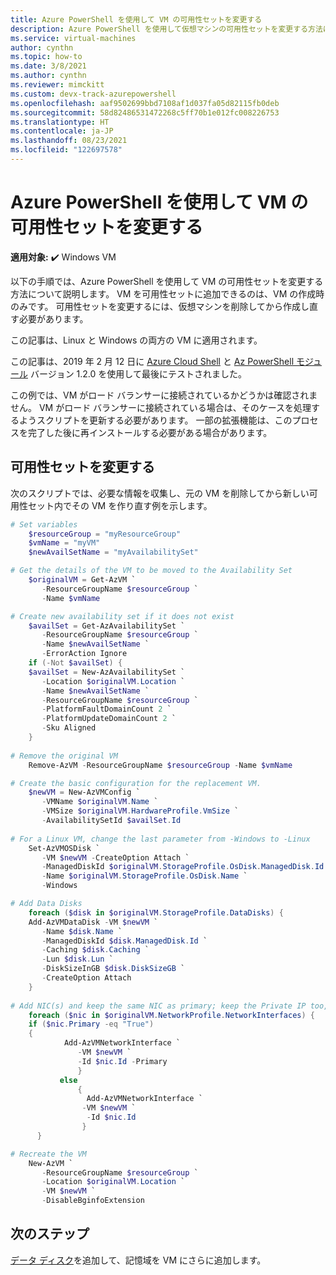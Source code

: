 ```yaml
---
title: Azure PowerShell を使用して VM の可用性セットを変更する
description: Azure PowerShell を使用して仮想マシンの可用性セットを変更する方法について説明します。
ms.service: virtual-machines
author: cynthn
ms.topic: how-to
ms.date: 3/8/2021
ms.author: cynthn
ms.reviewer: mimckitt
ms.custom: devx-track-azurepowershell
ms.openlocfilehash: aaf9502699bbd7108af1d037fa05d82115fb0deb
ms.sourcegitcommit: 58d82486531472268c5ff70b1e012fc008226753
ms.translationtype: HT
ms.contentlocale: ja-JP
ms.lasthandoff: 08/23/2021
ms.locfileid: "122697578"
---
```

# <a name="change-the-availability-set-for-a-vm-using-azure-powershell"></a>Azure PowerShell を使用して VM の可用性セットを変更する    

**適用対象:** :heavy_check_mark: Windows VM 


以下の手順では、Azure PowerShell を使用して VM の可用性セットを変更する方法について説明します。 VM を可用性セットに追加できるのは、VM の作成時のみです。 可用性セットを変更するには、仮想マシンを削除してから作成し直す必要があります。 

この記事は、Linux と Windows の両方の VM に適用されます。

この記事は、2019 年 2 月 12 日に [Azure Cloud Shell](https://shell.azure.com/powershell) と [Az PowerShell モジュール](/powershell/azure/install-az-ps) バージョン 1.2.0 を使用して最後にテストされました。

この例では、VM がロード バランサーに接続されているかどうかは確認されません。 VM がロード バランサーに接続されている場合は、そのケースを処理するようスクリプトを更新する必要があります。 一部の拡張機能は、このプロセスを完了した後に再インストールする必要がある場合があります。


## <a name="change-the-availability-set"></a>可用性セットを変更する 

次のスクリプトでは、必要な情報を収集し、元の VM を削除してから新しい可用性セット内でその VM を作り直す例を示します。

```powershell
# Set variables
    $resourceGroup = "myResourceGroup"
    $vmName = "myVM"
    $newAvailSetName = "myAvailabilitySet"

# Get the details of the VM to be moved to the Availability Set
    $originalVM = Get-AzVM `
       -ResourceGroupName $resourceGroup `
       -Name $vmName

# Create new availability set if it does not exist
    $availSet = Get-AzAvailabilitySet `
       -ResourceGroupName $resourceGroup `
       -Name $newAvailSetName `
       -ErrorAction Ignore
    if (-Not $availSet) {
    $availSet = New-AzAvailabilitySet `
       -Location $originalVM.Location `
       -Name $newAvailSetName `
       -ResourceGroupName $resourceGroup `
       -PlatformFaultDomainCount 2 `
       -PlatformUpdateDomainCount 2 `
       -Sku Aligned
    }
    
# Remove the original VM
    Remove-AzVM -ResourceGroupName $resourceGroup -Name $vmName    

# Create the basic configuration for the replacement VM. 
    $newVM = New-AzVMConfig `
       -VMName $originalVM.Name `
       -VMSize $originalVM.HardwareProfile.VmSize `
       -AvailabilitySetId $availSet.Id
 
# For a Linux VM, change the last parameter from -Windows to -Linux 
    Set-AzVMOSDisk `
       -VM $newVM -CreateOption Attach `
       -ManagedDiskId $originalVM.StorageProfile.OsDisk.ManagedDisk.Id `
       -Name $originalVM.StorageProfile.OsDisk.Name `
       -Windows

# Add Data Disks
    foreach ($disk in $originalVM.StorageProfile.DataDisks) { 
    Add-AzVMDataDisk -VM $newVM `
       -Name $disk.Name `
       -ManagedDiskId $disk.ManagedDisk.Id `
       -Caching $disk.Caching `
       -Lun $disk.Lun `
       -DiskSizeInGB $disk.DiskSizeGB `
       -CreateOption Attach
    }
    
# Add NIC(s) and keep the same NIC as primary; keep the Private IP too, if it exists. 
    foreach ($nic in $originalVM.NetworkProfile.NetworkInterfaces) {    
    if ($nic.Primary -eq "True")
    {
            Add-AzVMNetworkInterface `
               -VM $newVM `
               -Id $nic.Id -Primary
               }
           else
               {
                 Add-AzVMNetworkInterface `
                -VM $newVM `
                 -Id $nic.Id 
                }
      }

# Recreate the VM
    New-AzVM `
       -ResourceGroupName $resourceGroup `
       -Location $originalVM.Location `
       -VM $newVM `
       -DisableBginfoExtension
```

## <a name="next-steps"></a>次のステップ

[データ ディスク](attach-managed-disk-portal.md)を追加して、記憶域を VM にさらに追加します。
